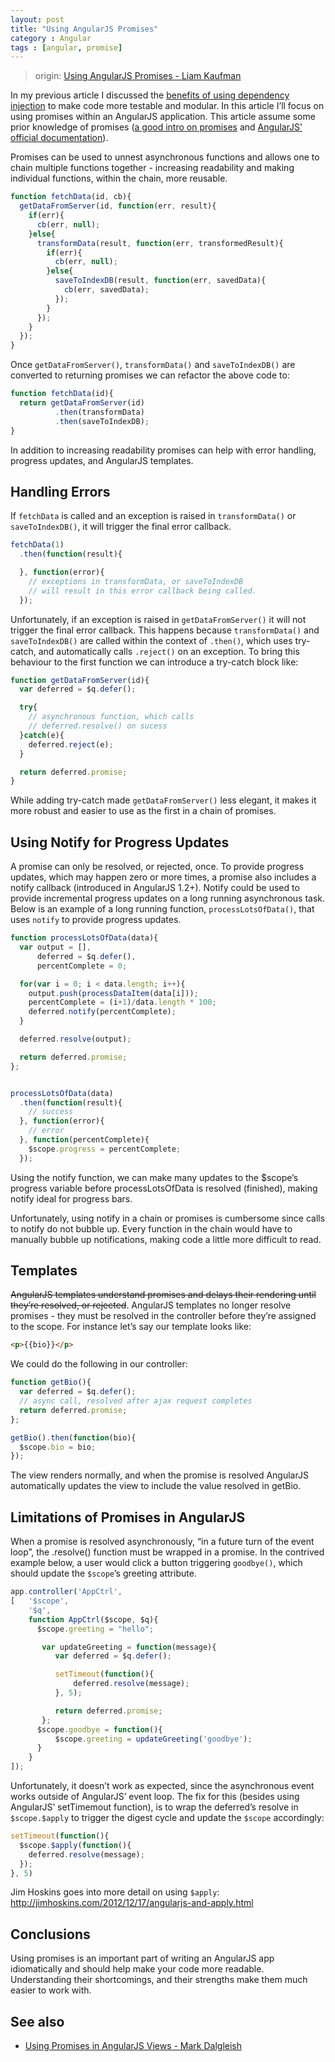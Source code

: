 ```yaml
---
layout: post
title: "Using AngularJS Promises"
category : Angular
tags : [angular, promise]
--- 
```


>origin: [Using AngularJS Promises - Liam Kaufman](http://liamkaufman.com/blog/2013/09/09/using-angularjs-promises/)

In my previous article I discussed the [benefits of using dependency injection](http://liamkaufman.com/blog/2013/08/06/how-angularjs-made-me-a-better-nodejs-developer/) to make code more testable and modular. In this article I’ll focus on using promises within an AngularJS application. This article assume some prior knowledge of promises ([a good intro on promises](http://wildermuth.com/2013/8/3/JavaScript_Promises) and [AngularJS’ official documentation](http://docs.angularjs.org/api/ng.$q)).

<!-- more -->

Promises can be used to unnest asynchronous functions and allows one to chain multiple functions together - increasing readability and making individual functions, within the chain, more reusable.

```js
function fetchData(id, cb){
  getDataFromServer(id, function(err, result){
    if(err){
      cb(err, null);
    }else{
      transformData(result, function(err, transformedResult){
        if(err){
          cb(err, null);
        }else{
          saveToIndexDB(result, function(err, savedData){
            cb(err, savedData);
          });
        }
      });
    }
  });
}
```

Once `getDataFromServer()`, `transformData()` and `saveToIndexDB()` are converted to returning promises we can refactor the above code to:

```js
function fetchData(id){
  return getDataFromServer(id)
          .then(transformData)
          .then(saveToIndexDB);
}
```

In addition to increasing readability promises can help with error handling, progress updates, and AngularJS templates.

## Handling Errors

If `fetchData` is called and an exception is raised in `transformData()` or `saveToIndexDB()`, it will trigger the final error callback.

```js
fetchData(1)
  .then(function(result){

  }, function(error){
    // exceptions in transformData, or saveToIndexDB
    // will result in this error callback being called.
  });
```

Unfortunately, if an exception is raised in `getDataFromServer()` it will not trigger the final error callback. This happens because `transformData()` and `saveToIndexDB()` are called within the context of `.then()`, which uses try-catch, and automatically calls `.reject()` on an exception. To bring this behaviour to the first function we can introduce a try-catch block like:

```js
function getDataFromServer(id){
  var deferred = $q.defer();

  try{
    // asynchronous function, which calls
    // deferred.resolve() on sucess
  }catch(e){
    deferred.reject(e);
  }

  return deferred.promise;
}
```

While adding try-catch made `getDataFromServer()` less elegant, it makes it more robust and easier to use as the first in a chain of promises.

## Using Notify for Progress Updates

A promise can only be resolved, or rejected, once. To provide progress updates, which may happen zero or more times, a promise also includes a notify callback (introduced in AngularJS 1.2+). Notify could be used to provide incremental progress updates on a long running asynchronous task. Below is an example of a long running function, `processLotsOfData()`, that uses `notify` to provide progress updates.

```js
function processLotsOfData(data){
  var output = [],
      deferred = $q.defer(),
      percentComplete = 0;

  for(var i = 0; i < data.length; i++){
    output.push(processDataItem(data[i]));
    percentComplete = (i+1)/data.length * 100;
    deferred.notify(percentComplete);
  }

  deferred.resolve(output);

  return deferred.promise;
};


processLotsOfData(data)
  .then(function(result){
    // success
  }, function(error){
    // error
  }, function(percentComplete){
    $scope.progress = percentComplete;
  });
```

Using the notify function, we can make many updates to the $scope’s progress variable before processLotsOfData is resolved (finished), making notify ideal for progress bars.

Unfortunately, using notify in a chain or promises is cumbersome since calls to notify do not bubble up. Every function in the chain would have to manually bubble up notifications, making code a little more difficult to read.

## Templates

<span style="text-decoration: line-through;">AngularJS templates understand promises and delays their rendering until they’re resolved, or rejected</span>. AngularJS templates no longer resolve promises - they must be resolved in the controller
before they’re assigned to the scope. For instance let’s say our template looks like:

```html
<p>{{bio}}</p>
```

We could do the following in our controller:

```js
function getBio(){
  var deferred = $q.defer();
  // async call, resolved after ajax request completes
  return deferred.promise;
};

getBio().then(function(bio){
  $scope.bio = bio;
});
```

The view renders normally, and when the promise is resolved AngularJS automatically updates the view to include the value resolved in getBio.

## Limitations of Promises in AngularJS

When a promise is resolved asynchronously, “in a future turn of the event loop”, the .resolve() function must be wrapped in a promise. In the contrived example below, a user would click a button triggering `goodbye()`, which should update the `$scope`’s greeting attribute. 

```js
app.controller('AppCtrl',
[   '$scope',
    '$q',
    function AppCtrl($scope, $q){
      $scope.greeting = "hello";

       var updateGreeting = function(message){
          var deferred = $q.defer();

          setTimeout(function(){
              deferred.resolve(message);
          }, 5);

          return deferred.promise;
       };
      $scope.goodbye = function(){
          $scope.greeting = updateGreeting('goodbye');
      }
    }
]);
```
Unfortunately, it doesn’t work as expected, since the asynchronous event works outside of AngularJS’ event loop. The fix for this (besides using AngularJS’ setTimemout function), is to wrap the deferred’s resolve in `$scope.$apply` to trigger the digest cycle and update the `$scope` accordingly:

```js
setTimeout(function(){
  $scope.$apply(function(){
    deferred.resolve(message);
  });
}, 5)
```

Jim Hoskins goes into more detail on using `$apply`: http://jimhoskins.com/2012/12/17/angularjs-and-apply.html

## Conclusions

Using promises is an important part of writing an AngularJS app idiomatically and should help make your code more readable. Understanding their shortcomings, and their strengths make them much easier to work with.

## See also

- [Using Promises in AngularJS Views - Mark Dalgleish](http://markdalgleish.com/2013/06/using-promises-in-angularjs-views/)